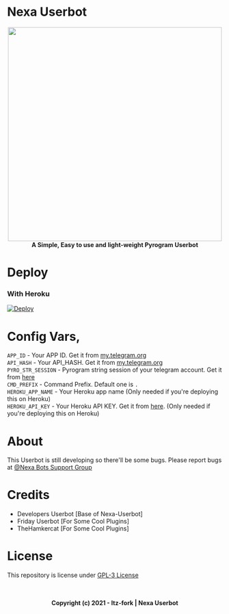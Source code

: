 # Nexa Userbot

<p align="center">
  <a href="#"><img src="https://telegra.ph/file/a2471aa31028b2c429390.jpg" width="500" height="500"></a> </br>
  <b>A Simple, Easy to use and light-weight Pyrogram Userbot</b>
</p>

# Deploy
### With Heroku
[![Deploy](https://www.herokucdn.com/deploy/button.svg)](https://heroku.com/deploy?template=https://github.com/Itz-fork/Nexa-Userbot)

# Config Vars,

`APP_ID` - Your APP ID. Get it from [my.telegram.org](my.telegram.org) </br>
`API_HASH` - Your API_HASH. Get it from [my.telegram.org](my.telegram.org) </br>
`PYRO_STR_SESSION` - Pyrogram string session of your telegram account. Get it from [here](https://replit.com/@Itz-fork/Nexa-UserbotStrGen) </br>
`CMD_PREFIX` - Command Prefix. Default one is `.` </br>
`HEROKU_APP_NAME` - Your Heroku app name (Only needed if you're deploying this on Heroku) </br>
`HEROKU_API_KEY` - Your Heroku API KEY. Get it from [here](https://dashboard.heroku.com/account). (Only needed if you're deploying this on Heroku)

# About
This Userbot is still developing so there'll be some bugs. Please report bugs at [@Nexa Bots Support Group](https://t.me/Nexa_bots)

# Credits
- Developers Userbot [Base of Nexa-Userbot]
- Friday Userbot [For Some Cool Plugins]
- TheHamkercat [For Some Cool Plugins]

# License
This repository is license under [GPL-3 License](https://github.com/Itz-fork/Nexa-Userbot/blob/master/LICENSE)

<p align="center">
  </br></br>
  <b>Copyright (c) 2021 - Itz-fork | Nexa Userbot</b>
</p>
